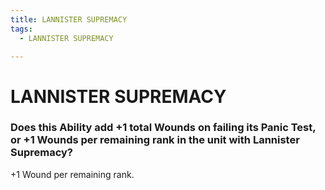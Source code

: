 ```yaml
---
title: LANNISTER SUPREMACY
tags:
  - LANNISTER SUPREMACY

---
```


# LANNISTER SUPREMACY

### Does this Ability add +1 total Wounds on failing its Panic Test, or +1 Wounds per remaining rank in the unit with Lannister Supremacy?


 +1 Wound per remaining rank.





